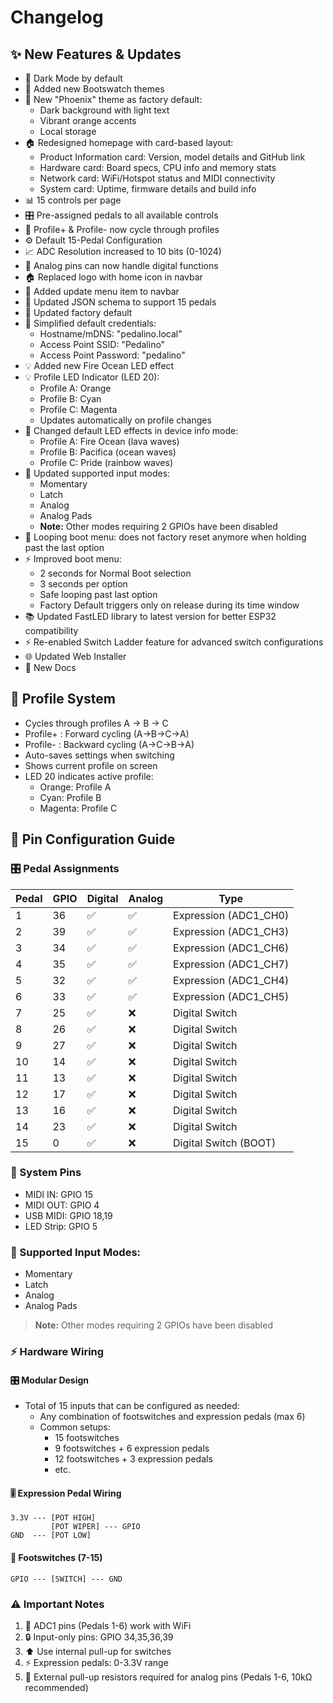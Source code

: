 # Changelog

## ✨ New Features & Updates
- 🌙 Dark Mode by default
- 🎨 Added new Bootswatch themes
- 🎨 New "Phoenix" theme as factory default:
  - Dark background with light text
  - Vibrant orange accents
  - Local storage
- 🏠 Redesigned homepage with card-based layout:
  - Product Information card: Version, model details and GitHub link
  - Hardware card: Board specs, CPU info and memory stats
  - Network card: WiFi/Hotspot status and MIDI connectivity
  - System card: Uptime, firmware details and build info
- 📊 15 controls per page
- 🎛️ Pre-assigned pedals to all available controls
- 🔄 Profile+ & Profile- now cycle through profiles
- ⚙️ Default 15-Pedal Configuration
- 📈 ADC Resolution increased to 10 bits (0-1024)
- 🔌 Analog pins can now handle digital functions
- 🏠 Replaced logo with home icon in navbar
- 🔄 Added update menu item to navbar
- 🔧 Updated JSON schema to support 15 pedals
- 💾 Updated factory default
- 🔐 Simplified default credentials:
  - Hostname/mDNS: "pedalino.local"
  - Access Point SSID: "Pedalino"
  - Access Point Password: "pedalino"
- 💡 Added new Fire Ocean LED effect
- 💡 Profile LED Indicator (LED 20):
  - Profile A: Orange
  - Profile B: Cyan
  - Profile C: Magenta
  - Updates automatically on profile changes
- 🔄 Changed default LED effects in device info mode:
  - Profile A: Fire Ocean (lava waves)
  - Profile B: Pacifica (ocean waves)
  - Profile C: Pride (rainbow waves)
- 📐 Updated supported input modes: 
  - Momentary
  - Latch
  - Analog
  - Analog Pads
  - **Note:** Other modes requiring 2 GPIOs have been disabled
- 🔄 Looping boot menu: does not factory reset anymore when holding past the last option
- ⚡ Improved boot menu:
  - 2 seconds for Normal Boot selection
  - 3 seconds per option
  - Safe looping past last option
  - Factory Default triggers only on release during its time window
- 📚 Updated FastLED library to latest version for better ESP32 compatibility
- ⚡ Re-enabled Switch Ladder feature for advanced switch configurations
- 🌐 Updated Web Installer
- 📝 New Docs

## 🔄 Profile System
- Cycles through profiles A → B → C
- Profile+ : Forward cycling (A→B→C→A)
- Profile- : Backward cycling (A→C→B→A)
- Auto-saves settings when switching
- Shows current profile on screen
- LED 20 indicates active profile:
  - Orange: Profile A
  - Cyan: Profile B
  - Magenta: Profile C

## 📌 Pin Configuration Guide

### 🎛️ Pedal Assignments
| Pedal | GPIO | Digital | Analog | Type |
|-------|------|---------|---------|------|
| 1     | 36   | ✅      | ✅      | Expression (ADC1_CH0) |
| 2     | 39   | ✅      | ✅      | Expression (ADC1_CH3) |
| 3     | 34   | ✅      | ✅      | Expression (ADC1_CH6) |
| 4     | 35   | ✅      | ✅      | Expression (ADC1_CH7) |
| 5     | 32   | ✅      | ✅      | Expression (ADC1_CH4) |
| 6     | 33   | ✅      | ✅      | Expression (ADC1_CH5) |
| 7     | 25   | ✅      | ❌      | Digital Switch |
| 8     | 26   | ✅      | ❌      | Digital Switch |
| 9     | 27   | ✅      | ❌      | Digital Switch |
| 10    | 14   | ✅      | ❌      | Digital Switch |
| 11    | 13   | ✅      | ❌      | Digital Switch |
| 12    | 17   | ✅      | ❌      | Digital Switch |
| 13    | 16   | ✅      | ❌      | Digital Switch |
| 14    | 23   | ✅      | ❌      | Digital Switch |
| 15    | 0    | ✅      | ❌      | Digital Switch (BOOT) |

### 🔌 System Pins
- MIDI IN: GPIO 15
- MIDI OUT: GPIO 4
- USB MIDI: GPIO 18,19
- LED Strip: GPIO 5

### 📐 Supported Input Modes: 
  - Momentary
  - Latch
  - Analog
  - Analog Pads
> **Note:** Other modes requiring 2 GPIOs have been disabled

### ⚡ Hardware Wiring

#### 🎛️ Modular Design
- Total of 15 inputs that can be configured as needed:
  - Any combination of footswitches and expression pedals (max 6)
  - Common setups:
    - 15 footswitches
    - 9 footswitches + 6 expression pedals
    - 12 footswitches + 3 expression pedals
    - etc.

#### 🎚️ Expression Pedal Wiring
```
3.3V --- [POT HIGH]
         [POT WIPER] --- GPIO
GND  --- [POT LOW]
```

#### 🦶 Footswitches (7-15)
```
GPIO --- [SWITCH] --- GND
```

### ⚠️ Important Notes
1. 📡 ADC1 pins (Pedals 1-6) work with WiFi
2. 🔒 Input-only pins: GPIO 34,35,36,39
3. ⬆️ Use internal pull-up for switches
4. ⚡ Expression pedals: 0-3.3V range
5. 🔧 External pull-up resistors required for analog pins (Pedals 1-6, 10kΩ recommended)